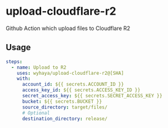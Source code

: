 # upload-cloudflare-r2

Github Action which upload files to Cloudflare R2

## Usage

```yaml
steps:
  - name: Upload to R2
    uses: wyhaya/upload-cloudflare-r2@[SHA]
    with:
      account_id: ${{ secrets.ACCOUNT_ID }}
      access_key_id: ${{ secrets.ACCESS_KEY_ID }}
      secret_access_key: ${{ secrets.SECRET_ACCESS_KEY }}
      bucket: ${{ secrets.BUCKET }}
      source_directory: target/files/
      # Optional
      destination_directory: release/
```
